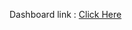  Dashboard link : [Click Here](https://app.powerbi.com/view?r=eyJrIjoiZTE4ZDg2MGUtYTdhMy00MWQ5LTkzMDMtODgwY2Q5NGNjMjg4IiwidCI6ImM2ZTU0OWIzLTVmNDUtNDAzMi1hYWU5LWQ0MjQ0ZGM1YjJjNCJ9)
